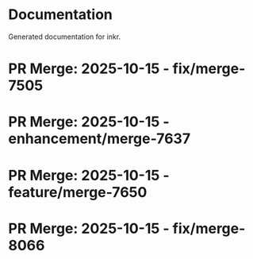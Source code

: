 # Documentation

Generated documentation for inkr.

# PR Merge: 2025-10-15 - fix/merge-7505

# PR Merge: 2025-10-15 - enhancement/merge-7637

# PR Merge: 2025-10-15 - feature/merge-7650

# PR Merge: 2025-10-15 - fix/merge-8066
